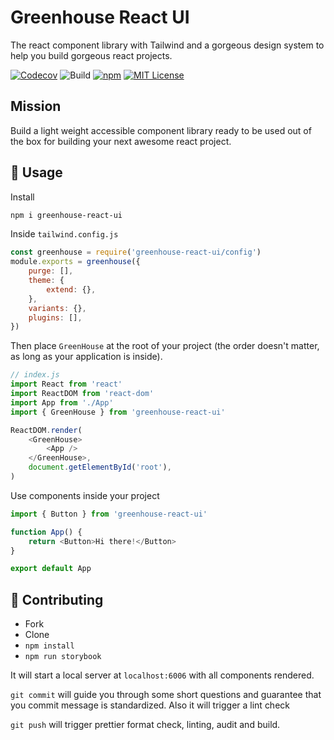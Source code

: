 # Greenhouse React UI

The react component library with Tailwind and a gorgeous design system to help
you build gorgeous react projects.

<p>
  <a href="https://codecov.io/gh/kirandash/greenhouse-react-ui"><img src="https://codecov.io/gh/kirandash/greenhouse-react-ui/branch/main/graph/badge.svg?token=H26ECXXPKW" alt="Codecov" /></a>
  <img src="https://github.com/kirandash/greenhouse-react-ui/workflows/Build/badge.svg" alt="Build" />
  <a href="https://www.npmjs.com/package/greenhouse-react-ui"><img src="https://img.shields.io/npm/v/greenhouse-react-ui" alt="npm" /></a>
  <a href="https://github.com/kirandash/greenhouse-react-ui/blob/master/LICENSE"><img src="https://img.shields.io/github/license/kirandash/greenhouse-react-ui" alt="MIT License" /></a>
</p>

## Mission

Build a light weight accessible component library ready to be used out of the
box for building your next awesome react project.

## 🚀 Usage

Install

```sh
npm i greenhouse-react-ui
```

Inside `tailwind.config.js`

```js
const greenhouse = require('greenhouse-react-ui/config')
module.exports = greenhouse({
	purge: [],
	theme: {
		extend: {},
	},
	variants: {},
	plugins: [],
})
```

Then place `GreenHouse` at the root of your project (the order doesn't matter,
as long as your application is inside).

```js
// index.js
import React from 'react'
import ReactDOM from 'react-dom'
import App from './App'
import { GreenHouse } from 'greenhouse-react-ui'

ReactDOM.render(
	<GreenHouse>
		<App />
	</GreenHouse>,
	document.getElementById('root'),
)
```

Use components inside your project

```js
import { Button } from 'greenhouse-react-ui'

function App() {
	return <Button>Hi there!</Button>
}

export default App
```

## 🔌 Contributing

- Fork
- Clone
- `npm install`
- `npm run storybook`

It will start a local server at `localhost:6006` with all components rendered.

`git commit` will guide you through some short questions and guarantee that you
commit message is standardized. Also it will trigger a lint check

`git push` will trigger prettier format check, linting, audit and build.
